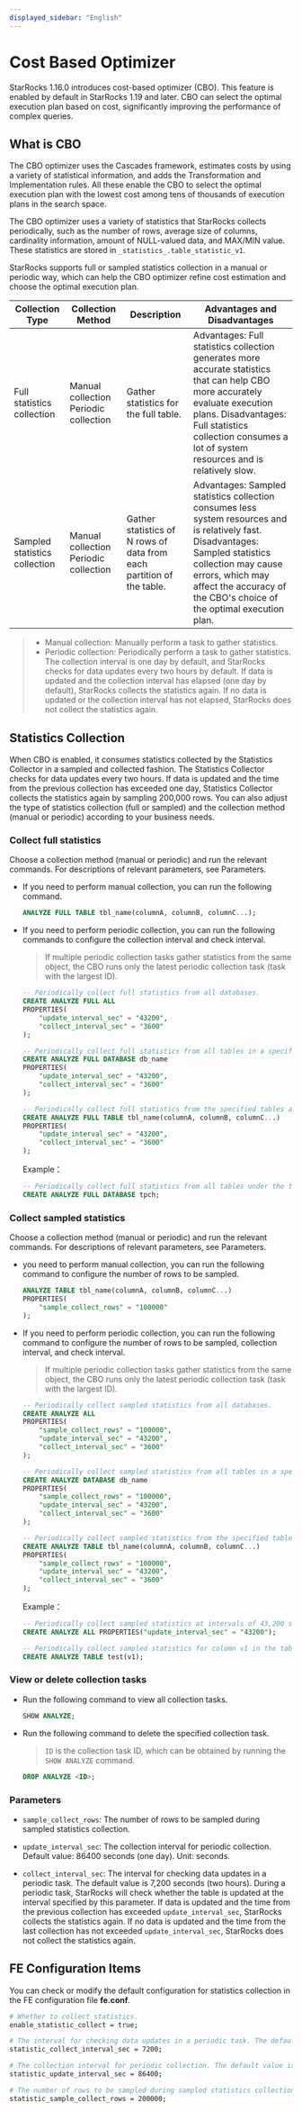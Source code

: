 ```yaml
---
displayed_sidebar: "English"
---
```


# Cost Based Optimizer

StarRocks 1.16.0 introduces cost-based optimizer (CBO). This feature is enabled by default in StarRocks 1.19 and later. CBO can select the optimal execution plan based on cost, significantly improving the performance of complex queries.

## What is CBO

The CBO optimizer uses the Cascades framework, estimates costs by using a variety of statistical information, and adds the Transformation and Implementation rules. All these enable the CBO to select the optimal execution plan with the lowest cost among tens of thousands of execution plans in  the search space.

The CBO optimizer uses a variety of statistics that StarRocks collects periodically, such as the number of rows, average size of columns, cardinality information, amount of NULL-valued data, and MAX/MIN value. These statistics are stored in `_statistics_.table_statistic_v1`.

StarRocks supports full or sampled statistics collection in a manual or periodic way, which can help the CBO optimizer refine cost estimation and choose the optimal execution plan.

| **Collection Type**           | **Collection Method**                  | **Description**                                              | **Advantages and Disadvantages**                             |
| ----------------------------- | -------------------------------------- | ------------------------------------------------------------ | ------------------------------------------------------------ |
| Full statistics collection    | Manual collection  Periodic collection | Gather statistics for the full table.                        | Advantages: Full statistics collection generates more accurate statistics that can help CBO more accurately evaluate execution plans.  Disadvantages: Full statistics collection consumes a lot of system resources and is relatively slow. |
| Sampled statistics collection | Manual collection  Periodic collection | Gather statistics of N rows of data from each partition of the table. | Advantages: Sampled statistics collection consumes less system resources and is relatively fast.  Disadvantages: Sampled statistics collection may cause errors, which may affect the accuracy of the CBO's choice of the optimal execution plan. |

> - Manual collection: Manually perform a task to gather statistics.
> - Periodic collection: Periodically perform a task to gather statistics. The collection interval is one day by default, and StarRocks checks for data updates every two hours by default. If data is updated and the collection interval has elapsed (one day by default), StarRocks collects the statistics again. If no data is updated or the collection interval has not elapsed, StarRocks does not collect the statistics again.

## Statistics Collection

When CBO is enabled, it consumes statistics collected by the Statistics Collector in a sampled and collected fashion. The Statistics Collector checks for data updates every two hours. If data is updated and the time from the previous collection has exceeded one day, Statistics Collector collects the statistics again by sampling 200,000 rows. You can also adjust the type of statistics collection (full or sampled) and the collection method (manual or periodic) according to your business needs.

### Collect full statistics

Choose a collection method (manual or periodic) and run the relevant commands. For descriptions of relevant parameters, see Parameters.

- If you need to perform manual collection, you can run the following command.

    ```SQL
    ANALYZE FULL TABLE tbl_name(columnA, columnB, columnC...);
    ```

- If you need to perform periodic collection, you can run the following commands to configure the collection interval and check interval.

    > If multiple periodic collection tasks gather statistics from the same object, the CBO runs only the latest periodic collection task (task with the largest ID).

    ```SQL
    -- Periodically collect full statistics from all databases.
    CREATE ANALYZE FULL ALL
    PROPERTIES(
        "update_interval_sec" = "43200",
        "collect_interval_sec" = "3600"
    );

    -- Periodically collect full statistics from all tables in a specified database.
    CREATE ANALYZE FULL DATABASE db_name
    PROPERTIES(
        "update_interval_sec" = "43200",
        "collect_interval_sec" = "3600"
    );

    -- Periodically collect full statistics from the specified tables and columns.
    CREATE ANALYZE FULL TABLE tbl_name(columnA, columnB, columnC...) 
    PROPERTIES(
        "update_interval_sec" = "43200",
        "collect_interval_sec" = "3600"
    );
    ```

    Example：

    ```SQL
    -- Periodically collect full statistics from all tables under the tpch database with default collection interval and default check interval.
    CREATE ANALYZE FULL DATABASE tpch;
    ```

### Collect sampled statistics

Choose a collection method (manual or periodic) and run the relevant commands. For descriptions of relevant parameters, see Parameters.

- you need to perform manual collection, you can run the following command to configure the number of rows to be sampled.

    ```SQL
    ANALYZE TABLE tbl_name(columnA, columnB, columnC...)
    PROPERTIES(
        "sample_collect_rows" = "100000"
    );
    ```

- If you need to perform periodic collection, you can run the following command to configure the number of rows to be sampled, collection interval, and check interval.

    > If multiple periodic collection tasks gather statistics from the same object, the CBO runs only the latest periodic collection task (task with the largest ID).

    ```SQL
    -- Periodically collect sampled statistics from all databases.
    CREATE ANALYZE ALL
    PROPERTIES(
        "sample_collect_rows" = "100000",
        "update_interval_sec" = "43200",
        "collect_interval_sec" = "3600"
    );

    -- Periodically collect sampled statistics from all tables in a specified database.
    CREATE ANALYZE DATABASE db_name
    PROPERTIES(
        "sample_collect_rows" = "100000",
        "update_interval_sec" = "43200",
        "collect_interval_sec" = "3600"
    );

    -- Periodically collect sampled statistics from the specified tables and columns.
    CREATE ANALYZE TABLE tbl_name(columnA, columnB, columnC...)
    PROPERTIES(
        "sample_collect_rows" = "100000",
        "update_interval_sec" = "43200",
        "collect_interval_sec" = "3600"
    );
    ```

    Example：

    ```SQL
    -- Periodically collect sampled statistics at intervals of 43,200 seconds (12 hours), with a default check interval.
    CREATE ANALYZE ALL PROPERTIES("update_interval_sec" = "43200");

    -- Periodically collect sampled statistics for column v1 in the table test, with the default collection interval and check interval.
    CREATE ANALYZE TABLE test(v1);
    ```

### View or delete collection tasks

- Run the following command to view all collection tasks.

    ```SQL
    SHOW ANALYZE;
    ```

- Run the following command to delete the specified collection task.

    > `ID` is the collection task ID, which can be obtained by running the `SHOW ANALYZE` command.

    ```SQL
    DROP ANALYZE <ID>;
    ```

### Parameters

- `sample_collect_rows`: The number of rows to be sampled during sampled statistics collection.

- `update_interval_sec`: The collection interval for periodic collection. Default value: 86400 seconds (one day). Unit: seconds.

- `collect_interval_sec`: The interval for checking data updates in a periodic task. The default value is 7,200 seconds (two hours). During a periodic task, StarRocks will check whether the table is updated at the interval specified by this parameter. If data is updated and the time from the previous collection has exceeded `update_interval_sec`, StarRocks collects the statistics again. If no  data is updated and the time from the last collection has not exceeded `update_interval_sec`, StarRocks does not collect the statistics again.

## FE Configuration Items

You can check or modify the default configuration for statistics collection in the FE configuration file **fe.conf**.

```bash
# Whether to collect statistics.
enable_statistic_collect = true;

# The interval for checking data updates in a periodic task. The default value is 7,200 seconds (two hours). 
statistic_collect_interval_sec = 7200;

# The collection interval for periodic collection. The default value is 86,400 seconds (one day).
statistic_update_interval_sec = 86400;

# The number of rows to be sampled during sampled statistics collection. The default value is 200,000 rows.
statistic_sample_collect_rows = 200000;
```
